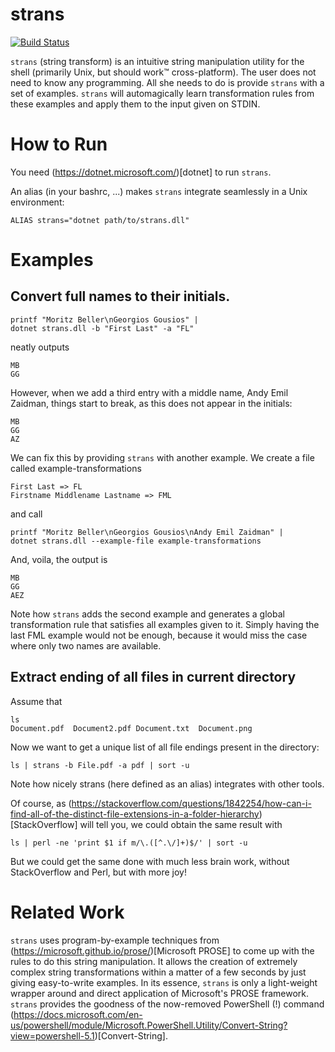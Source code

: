 strans
======

[![Build Status](https://travis-ci.com/Inventitech/strans.svg?token=1pPnTvKwseJq7cTLeeFE&branch=master)](https://travis-ci.com/Inventitech/strans)

`strans` (string transform) is an intuitive string manipulation
utility for the shell (primarily Unix, but should work™
cross-platform). The user does not need to know any programming. All
she needs to do is provide `strans` with a set of examples. `strans`
will automagically learn transformation rules from these examples and
apply them to the input given on STDIN.

How to Run
==========
You need (https://dotnet.microsoft.com/)[dotnet] to run `strans`.

An alias (in your bashrc, ...) makes `strans` integrate seamlessly in
a Unix environment:

```
ALIAS strans="dotnet path/to/strans.dll"
```

Examples
========

## Convert full names to their initials.

```
printf "Moritz Beller\nGeorgios Gousios" |
dotnet strans.dll -b "First Last" -a "FL"
```

neatly outputs

```
MB
GG
```

However, when we add a third entry with a middle name, Andy Emil
Zaidman, things start to break, as this does not appear in the
initials:

```
MB
GG
AZ
```

We can fix this by providing `strans` with another example. We create
a file called example-transformations

```
First Last => FL
Firstname Middlename Lastname => FML
```

and call

```
printf "Moritz Beller\nGeorgios Gousios\nAndy Emil Zaidman" |
dotnet strans.dll --example-file example-transformations
```

And, voila, the output is

```
MB
GG
AEZ
```

Note how `strans` adds the second example and generates a global
transformation rule that satisfies all examples given to it. Simply
having the last FML example would not be enough, because it would miss
the case where only two names are available.

## Extract ending of all files in current directory

Assume that

```
ls
Document.pdf  Document2.pdf Document.txt  Document.png
```

Now we want to get a unique list of all file endings present in the directory:

```
ls | strans -b File.pdf -a pdf | sort -u
```

Note how nicely strans (here defined as an alias) integrates with other tools.

Of course, as
(https://stackoverflow.com/questions/1842254/how-can-i-find-all-of-the-distinct-file-extensions-in-a-folder-hierarchy)[StackOverflow]
will tell you, we could obtain the same result with

```
ls | perl -ne 'print $1 if m/\.([^.\/]+)$/' | sort -u 
```

But we could get the same done with much less brain work, without
StackOverflow and Perl, but with more joy!


Related Work
============

`strans` uses program-by-example techniques from
(https://microsoft.github.io/prose/)[Microsoft PROSE] to come up with
the rules to do this string manipulation. It allows the creation of
extremely complex string transformations within a matter of a few
seconds by just giving easy-to-write examples. In its essence,
`strans` is only a light-weight wrapper around and direct application
of Microsoft's PROSE framework. `strans` provides the goodness of the
now-removed PowerShell (!) command
(https://docs.microsoft.com/en-us/powershell/module/Microsoft.PowerShell.Utility/Convert-String?view=powershell-5.1)[Convert-String].

